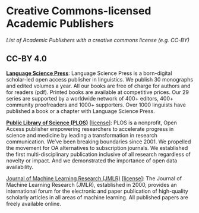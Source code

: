 # Creative Commons-licensed Academic Publishers

_List of Academic Publishers with a creative commons license (e.g. CC-BY)_

## CC-BY 4.0

**[Language Science Press](https://langsci-press.org/)**: Language Science Press is a born-digital scholar-led open access publisher in linguistics. We publish 30 monographs and edited volumes a year. All our books are free of charge for authors and for readers (pdf). Printed books are available at competitive prices. Our 29 series are supported by a worldwide network of 400+ editors, 400+ community proofreaders and 1000+ supporters. Over 1000 linguists have published a book or a chapter with Language Science Press.

**[Public Library of Science (PLOS)](https://journals.plos.org/plosone/)** [[license](https://journals.plos.org/plosone/s/licenses-and-copyright)]: PLOS is a nonprofit, Open Access publisher empowering researchers to accelerate progress in science and medicine by leading a transformation in research communication. We’ve been breaking boundaries since 2001. We propelled the movement for OA alternatives to subscription journals. We established the first multi-disciplinary publication inclusive of all research regardless of novelty or impact. And we demonstrated the importance of open data availability.

[Journal of Machine Learning Research (JMLR)](https://www.jmlr.org/) [[license](https://jmlr.org/forms/jmlr-license-agreement-2017.pdf)]: The Journal of Machine Learning Research (JMLR), established in 2000, provides an international forum for the electronic and paper publication of high-quality scholarly articles in all areas of machine learning. All published papers are freely available online. 

